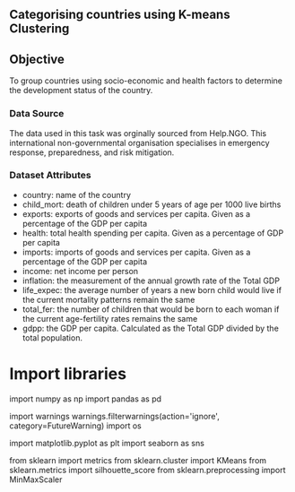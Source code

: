 ## Categorising countries using K-means Clustering

## Objective  
To group countries using socio-economic and health factors to determine the development status of the country.

### Data Source

The data used in this task was orginally sourced from Help.NGO. This international non-governmental organisation specialises in emergency response, preparedness, and risk mitigation.  

### Dataset Attributes
- country: name of the country
- child_mort: death of children under 5 years of age per 1000 live births
- exports: exports of goods and services per capita. Given as a percentage of the GDP per capita
- health: total health spending per capita. Given as a percentage of GDP per capita
- imports: imports of goods and services per capita. Given as a percentage of the GDP per capita
- income: net income per person
- inflation: the measurement of the annual growth rate of the Total GDP
- life_expec: the average number of years a new born child would live if the current mortality patterns remain the same
- total_fer: the number of children that would be born to each woman if the current age-fertility rates remains the same
- gdpp: the GDP per capita. Calculated as the Total GDP divided by the total population.

# Import libraries
import numpy as np
import pandas as pd

import warnings
warnings.filterwarnings(action='ignore', category=FutureWarning)
import os

import matplotlib.pyplot as plt
import seaborn as sns

from sklearn import metrics
from sklearn.cluster import KMeans
from sklearn.metrics import silhouette_score
from sklearn.preprocessing import MinMaxScaler
